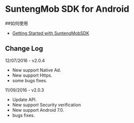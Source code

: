 # SuntengMob SDK for Android

##如何使用

- [Getting Started with SuntengMobSDK](https://github.com/shunfei/suntengMob-sdk-android/blob/master/docs/Getting_Started.md)

## Change Log

12/07/2016 - v2.0.4  
* New support Native Ad.  
* New support Https.   
* some bugs fixes.  

11/09/2016 - v2.0.3  
* Update API.  
* New support Security verification  
* New support Android 7.0.  
* bugs fixes.  
